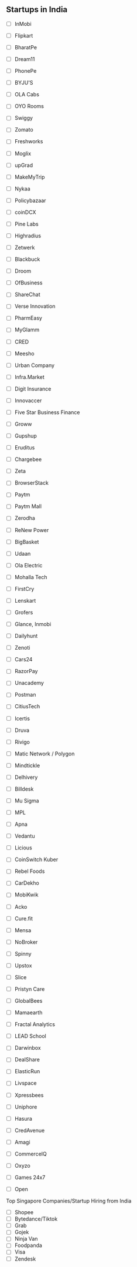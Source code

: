 ## Startups in India

 - [ ]	InMobi
 - [ ]	Flipkart
 - [ ]	BharatPe
 - [ ]	Dream11
 - [ ]	PhonePe
 - [ ]	BYJU'S
 - [ ]	OLA Cabs
 - [ ]	OYO Rooms
 - [ ]	Swiggy
 - [ ]	Zomato
 - [ ]	Freshworks
 - [ ]	Moglix
 - [ ]	upGrad
 - [ ]	MakeMyTrip
 - [ ]	Nykaa
 - [ ]	Policybazaar
 - [ ]	coinDCX
 - [ ]	Pine Labs
 - [ ]	Highradius
 - [ ]	Zetwerk
 - [ ]	Blackbuck
 - [ ]	Droom
 - [ ]	OfBusiness
 - [ ]	ShareChat
 - [ ]	Verse Innovation
 - [ ]	PharmEasy
 - [ ]	MyGlamm
 - [ ]	CRED
 - [ ]	Meesho
 - [ ]	Urban Company
 - [ ]	Infra.Market
 - [ ]	Digit Insurance
 - [ ]	Innovaccer
 - [ ]	Five Star Business Finance
 - [ ]	Groww
 - [ ]	Gupshup
 - [ ]	Eruditus
 - [ ]	Chargebee
 - [ ]	Zeta
 - [ ]	BrowserStack
 - [ ]	Paytm
 - [ ]	Paytm Mall
 - [ ]	Zerodha
 - [ ]	ReNew Power
 - [ ]	BigBasket
 - [ ]	Udaan
 - [ ]	Ola Electric
 - [ ]	Mohalla Tech
 - [ ]	FirstCry
 - [ ]	Lenskart
 - [ ]	Grofers
 - [ ]	Glance, Inmobi
 - [ ]	Dailyhunt
 - [ ]	Zenoti
 - [ ]	Cars24
 - [ ]	RazorPay
 - [ ]	Unacademy
 - [ ]	Postman
 - [ ]	CitiusTech
 - [ ]	Icertis
 - [ ]	Druva
 - [ ]	Rivigo
 - [ ]	Matic Network / Polygon
 - [ ]	Mindtickle
 - [ ]	Delhivery
 - [ ]	Billdesk
 - [ ]	Mu Sigma
 - [ ]	MPL
 - [ ]	Apna
 - [ ]	Vedantu
 - [ ]	Licious
 - [ ]	CoinSwitch Kuber
 - [ ]	Rebel Foods
 - [ ]	CarDekho
 - [ ]	MobiKwik
 - [ ]	Acko
 - [ ]	Cure.fit
 - [ ]	Mensa
 - [ ]	NoBroker
 - [ ]	Spinny
 - [ ]	Upstox
 - [ ]	Slice
 - [ ]	Pristyn Care
 - [ ]	GlobalBees
 - [ ]	Mamaearth
 - [ ]	Fractal Analytics
 - [ ]	LEAD School
 - [ ]	Darwinbox
 - [ ]	DealShare
 - [ ]	ElasticRun
 - [ ]	Livspace
 - [ ]	Xpressbees
 - [ ]	Uniphore
 - [ ]	Hasura
 - [ ]	CredAvenue
 - [ ]	Amagi
 - [ ]	CommerceIQ
 - [ ]	Oxyzo
 - [ ]	Games 24x7
 - [ ]	Open


Top Singapore Companies/Startup Hiring from India 

 - [ ] Shopee
 - [ ] Bytedance/Tiktok
 - [ ] Grab
 - [ ] Gojek
 - [ ] Ninja Van
 - [ ] Foodpanda
 - [ ] Visa
 - [ ] Zendesk
